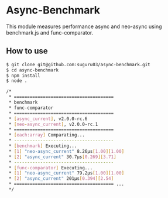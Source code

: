 # Async-Benchmark

This module measures performance async and neo-async using benchmark.js and func-comparator.

## How to use

```bash
$ git clone git@github.com:suguru03/async-benchmark.git
$ cd async-benchmark
$ npm install
$ node .

/*
 * ======================================
 * benchmark
 * func-comparator
 * ======================================
 * [async_current], v2.0.0-rc.6
 * [neo-async_current], v2.0.0-rc.1
 * ======================================
 * [each:array] Comparating...
 * --------------------------------------
 * [benchmark] Executing...
 * [1] "neo-async_current" 8.26μs[1.00][1.00]
 * [2] "async_current" 30.7μs[0.269][3.71]
 * --------------------------------------
 * [func-comparator] Executing...
 * [1] "neo-async_current" 79.2μs[1.00][1.00]
 * [2] "async_current" 201μs[0.394][2.54]
 * ====================================== ...
 */
```

